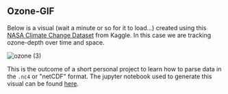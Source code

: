 ## Ozone-GIF

Below is a visual (wait a minute or so for it to load...) created using this [NASA Climate Change Dataset](https://www.kaggle.com/code/brsdincer/netcdf-information-and-analysis-climate-change/data) from Kaggle. In this case we are tracking ozone-depth over time and space.


![ozone (3)](https://user-images.githubusercontent.com/24558325/172584895-6d483f3f-8783-4b29-9fae-e0a25fceb642.gif)


This is the outcome of a short personal project to learn how to parse data in the `.nc4` or "netCDF" format. The jupyter notebook used to generate this visual can be found [here](https://github.com/Lewington-pitsos/3d-ozone/blob/gh-pages/netcdf-information-and-analysis-climate-change.ipynb). 
